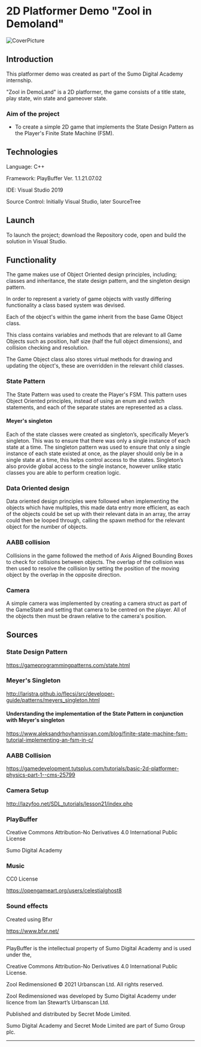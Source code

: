# 2D Platformer Demo "Zool in Demoland"


![CoverPicture](https://user-images.githubusercontent.com/67602355/141102007-1d6ac265-a6bd-4fdb-8fbb-2afcb49dd31f.png)



## Introduction
This platformer demo was created as part of the Sumo Digital Academy internship. 

"Zool in DemoLand" is a 2D platformer, the game consists of a title state, play state, win state and gameover state.

### Aim of the project
- To create a simple 2D game that implements the State Design Pattern as the Player's Finite State Machine (FSM).

## Technologies
Language: C++

Framework: PlayBuffer Ver. 1.1.21.07.02

IDE: Visual Studio 2019

Source Control: Initially Visual Studio, later SourceTree

## Launch
To launch the project; download the Repository code, open and build the solution in Visual Studio.

## Functionality

The game makes use of Object Oriented design principles, including; classes and inheritance,
the state design pattern, and the singleton design pattern.

In order to represent a variety of game objects with vastly differing functionality a class based system was devised.

Each of the object's within the game inherit from the base Game Object class.

This class contains variables and methods that are relevant to all Game Objects such as position, half size (half the full object dimensions),
and collision checking and resolution.

The Game Object class also stores virtual methods for drawing and updating the object's, these are overridden in the relevant child classes.

### State Pattern

The State Pattern was used to create the Player's FSM. 
This pattern uses Object Oriented principles, 
instead of using an enum and switch statements, 
and each of the separate states are represented as a class. 

#### Meyer's singleton

Each of the state classes were created as singleton’s, specifically Meyer’s singleton. This was to ensure that there was only a single instance of each state at a time. 
The singleton pattern was used to ensure that only a single instance of each state existed at once, as the player should only be in a single state at a time, this helps control access to the states. 
Singleton’s also provide global access to the single instance, however unlike static classes you are able to perform creation logic.


### Data Oriented design

Data oriented design principles were followed when implementing the objects which have multiples,
this made data entry more efficient, as each of the objects could be set up with their relevant data in an array,
the array could then be looped through, calling the spawn method for the relevant object for the number of objects.

### AABB collision

Collisions in the game followed the method of Axis Aligned Bounding Boxes to check for collisions between objects.
The overlap of the collision was then used to resolve the collision by setting the position of the moving object by the overlap in the opposite direction.

### Camera
A simple camera was implemented by creating a camera struct as part of the GameState and setting that camera to be centred on the player.
All of the objects then must be drawn relative to the camera's position.

## Sources

### State Design Pattern
https://gameprogrammingpatterns.com/state.html

### Meyer's Singleton
http://laristra.github.io/flecsi/src/developer-guide/patterns/meyers_singleton.html

#### Understanding the implementation of the State Pattern in conjunction with Meyer's singleton
https://www.aleksandrhovhannisyan.com/blog/finite-state-machine-fsm-tutorial-implementing-an-fsm-in-c/

### AABB Collision
https://gamedevelopment.tutsplus.com/tutorials/basic-2d-platformer-physics-part-1--cms-25799

### Camera Setup
http://lazyfoo.net/SDL_tutorials/lesson21/index.php

### PlayBuffer
Creative Commons Attribution-No Derivatives 4.0 International Public License

Sumo Digital Academy 

### Music 
CC0 License 

https://opengameart.org/users/celestialghost8

### Sound effects
Created using Bfxr

https://www.bfxr.net/

_________________________________________________________________________________________________________
PlayBuffer is the intellectual property of Sumo Digital Academy and is used under the,

Creative Commons Attribution-No Derivatives 4.0 International Public License.

Zool Redimensioned © 2021 Urbanscan Ltd. All rights reserved. 

Zool Redimensioned was developed by Sumo Digital Academy under licence from Ian Stewart’s Urbanscan Ltd.

Published and distributed by Secret Mode Limited. 

Sumo Digital Academy and Secret Mode Limited are part of Sumo Group plc.
_________________________________________________________________________________________________________



